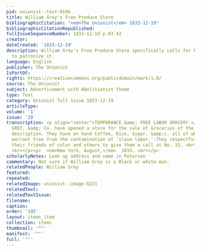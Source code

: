 ```yaml
---
pid: unionist--text-0196
title: William Grey's Free Produce Store
bibliographicCitation: "<em>The Unionist</em> 1833-12-19"
bibliographicCitationRepublished: 
fullIssueSequenceNumber: 1833-12-19 p.03.42
creator: 
dateCreated: '1833-12-19'
description: William Grey's Free Produce Store specifically calls for People of Color
  to patronize it.
language: English
publisher: The Unionist
IsPartOf: 
rights: https://creativecommons.org/publicdomain/mark/1.0/
source: The Unionist
subject: Advertisement with Abolitionist theme
type: Text
category: Unionist full issue 1833-12-19
articleType: 
volume: '1'
issue: '20'
transcription: <p align="center">TEMPERANCE &amp; FREE LABOR GROCERY.</p><p>  WILLIAM
  GREY, &amp; Co. have opened a store for the sale of Groceries of the <br>  above
  description. They have on hand Coffee, Rice, Sugar, &amp;c. all of which <br>  they
  warrant free from the contamination of ‘slave labor.’—They respectfully <br>  invite
  their friends of color and others to give them a call at No. 33, <br>  Sullivan-st.
  <br></p><p>  <em>New York, August,</em>  1833. <br></p>
scholarlyNotes: Look up address and name in Peterson
commentary: Not sure if William Grey is a Black or white man.
relatedPeople: William Grey
featured: 
repeated: 
relatedImage: unionist--image-0221
relatedText: 
relatedTextIssue: 
filename: 
caption: 
order: '195'
layout: items_item
collection: items
thumbnail: '""'
manifest: '""'
full: '""'
---
```

